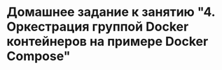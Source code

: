 # Домашнее задание к занятию "4. Оркестрация группой Docker контейнеров на примере Docker Compose"

